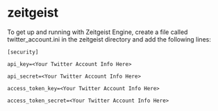 # zeitgeist

To get up and running with Zeitgeist Engine, create a file called twitter_account.ini in the zeitgeist directory and add the following lines:

```
[security]

api_key=<Your Twitter Account Info Here>

api_secret=<Your Twitter Account Info Here>

access_token_key=<Your Twitter Account Info Here>

access_token_secret=<Your Twitter Account Info Here>
```

